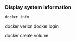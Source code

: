 ### Display system information
```
docker info
```

docker verion
docker login

docker create volume
